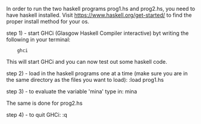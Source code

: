 In order to run the two haskell programs prog1.hs and prog2.hs, you need to have haskell installed. Visit https://www.haskell.org/get-started/ to find the proper install method for your os.

step 1) - start  GHCi (Glasgow Haskell Compiler interactive) byt writing the following in your terminal:

        ghci

This will start GHCi and you can now test out some haskell code.

step 2) - load in the haskell programs one at a time (make sure you are in the same directory as the files you want to load):
        :load prog1.hs

step 3) - to evaluate the variable 'mina' type in:
        mina

The same is done for prog2.hs

step 4) - to quit GHCi:
        :q